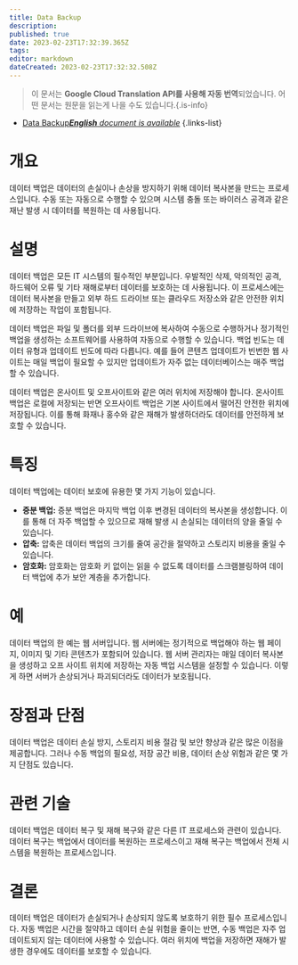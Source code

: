 ```yaml
---
title: Data Backup
description: 
published: true
date: 2023-02-23T17:32:39.365Z
tags: 
editor: markdown
dateCreated: 2023-02-23T17:32:32.508Z
---
```


> 이 문서는 **Google Cloud Translation API를 사용해 자동 번역**되었습니다.
어떤 문서는 원문을 읽는게 나을 수도 있습니다.{.is-info}



- [Data Backup***English** document is available*](/en/Knowledge-base/Dictionary/data-backup)
{.links-list}


# 개요
데이터 백업은 데이터의 손실이나 손상을 방지하기 위해 데이터 복사본을 만드는 프로세스입니다. 수동 또는 자동으로 수행할 수 있으며 시스템 충돌 또는 바이러스 공격과 같은 재난 발생 시 데이터를 복원하는 데 사용됩니다.

# 설명
데이터 백업은 모든 IT 시스템의 필수적인 부분입니다. 우발적인 삭제, 악의적인 공격, 하드웨어 오류 및 기타 재해로부터 데이터를 보호하는 데 사용됩니다. 이 프로세스에는 데이터 복사본을 만들고 외부 하드 드라이브 또는 클라우드 저장소와 같은 안전한 위치에 저장하는 작업이 포함됩니다.

데이터 백업은 파일 및 폴더를 외부 드라이브에 복사하여 수동으로 수행하거나 정기적인 백업을 생성하는 소프트웨어를 사용하여 자동으로 수행할 수 있습니다. 백업 빈도는 데이터 유형과 업데이트 빈도에 따라 다릅니다. 예를 들어 콘텐츠 업데이트가 빈번한 웹 사이트는 매일 백업이 필요할 수 있지만 업데이트가 자주 없는 데이터베이스는 매주 백업할 수 있습니다.

데이터 백업은 온사이트 및 오프사이트와 같은 여러 위치에 저장해야 합니다. 온사이트 백업은 로컬에 저장되는 반면 오프사이트 백업은 기본 사이트에서 떨어진 안전한 위치에 저장됩니다. 이를 통해 화재나 홍수와 같은 재해가 발생하더라도 데이터를 안전하게 보호할 수 있습니다.

# 특징
데이터 백업에는 데이터 보호에 유용한 몇 가지 기능이 있습니다.

- **증분 백업:** 증분 백업은 마지막 백업 이후 변경된 데이터의 복사본을 생성합니다. 이를 통해 더 자주 백업할 수 있으므로 재해 발생 시 손실되는 데이터의 양을 줄일 수 있습니다.
- **압축:** 압축은 데이터 백업의 크기를 줄여 공간을 절약하고 스토리지 비용을 줄일 수 있습니다.
- **암호화:** 암호화는 암호화 키 없이는 읽을 수 없도록 데이터를 스크램블링하여 데이터 백업에 추가 보안 계층을 추가합니다.

# 예
데이터 백업의 한 예는 웹 서버입니다. 웹 서버에는 정기적으로 백업해야 하는 웹 페이지, 이미지 및 기타 콘텐츠가 포함되어 있습니다. 웹 서버 관리자는 매일 데이터 복사본을 생성하고 오프 사이트 위치에 저장하는 자동 백업 시스템을 설정할 수 있습니다. 이렇게 하면 서버가 손상되거나 파괴되더라도 데이터가 보호됩니다.

# 장점과 단점
데이터 백업은 데이터 손실 방지, 스토리지 비용 절감 및 보안 향상과 같은 많은 이점을 제공합니다. 그러나 수동 백업의 필요성, 저장 공간 비용, 데이터 손상 위험과 같은 몇 가지 단점도 있습니다.

# 관련 기술
데이터 백업은 데이터 복구 및 재해 복구와 같은 다른 IT 프로세스와 관련이 있습니다. 데이터 복구는 백업에서 데이터를 복원하는 프로세스이고 재해 복구는 백업에서 전체 시스템을 복원하는 프로세스입니다.

# 결론
데이터 백업은 데이터가 손실되거나 손상되지 않도록 보호하기 위한 필수 프로세스입니다. 자동 백업은 시간을 절약하고 데이터 손실 위험을 줄이는 반면, 수동 백업은 자주 업데이트되지 않는 데이터에 사용할 수 있습니다. 여러 위치에 백업을 저장하면 재해가 발생한 경우에도 데이터를 보호할 수 있습니다.